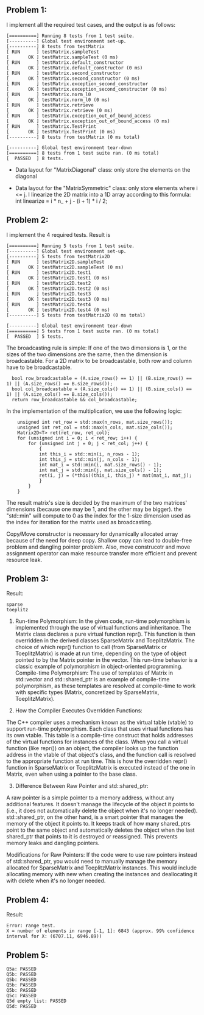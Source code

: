 ## Problem 1:
I implement all the required test cases, and the output is as follows:
```
[==========] Running 8 tests from 1 test suite.
[----------] Global test environment set-up.
[----------] 8 tests from testMatrix
[ RUN      ] testMatrix.sampleTest
[       OK ] testMatrix.sampleTest (0 ms)
[ RUN      ] testMatrix.default_constructor
[       OK ] testMatrix.default_constructor (0 ms)
[ RUN      ] testMatrix.second_constructor
[       OK ] testMatrix.second_constructor (0 ms)
[ RUN      ] testMatrix.exception_second_constructor
[       OK ] testMatrix.exception_second_constructor (0 ms)
[ RUN      ] testMatrix.norm_l0
[       OK ] testMatrix.norm_l0 (0 ms)
[ RUN      ] testMatrix.retrieve
[       OK ] testMatrix.retrieve (0 ms)
[ RUN      ] testMatrix.exception_out_of_bound_access
[       OK ] testMatrix.exception_out_of_bound_access (0 ms)
[ RUN      ] testMatrix.TestPrint
[       OK ] testMatrix.TestPrint (0 ms)
[----------] 8 tests from testMatrix (0 ms total)

[----------] Global test environment tear-down
[==========] 8 tests from 1 test suite ran. (0 ms total)
[  PASSED  ] 8 tests.
```
- Data layout for "MatrixDiagonal" class: only store the elements on the diagonal

- Data layout for the "MatrixSymmetric" class: only store elements where i <= j.
I linearize the 2D matrix into a 1D array according to this formula:
    int linearize = i * n_ + j - (i + 1) * i / 2;

## Problem 2:
I implement the 4 required tests. Result is
```
[==========] Running 5 tests from 1 test suite.
[----------] Global test environment set-up.
[----------] 5 tests from testMatrix2D
[ RUN      ] testMatrix2D.sampleTest
[       OK ] testMatrix2D.sampleTest (0 ms)
[ RUN      ] testMatrix2D.test1
[       OK ] testMatrix2D.test1 (0 ms)
[ RUN      ] testMatrix2D.test2
[       OK ] testMatrix2D.test2 (0 ms)
[ RUN      ] testMatrix2D.test3
[       OK ] testMatrix2D.test3 (0 ms)
[ RUN      ] testMatrix2D.test4
[       OK ] testMatrix2D.test4 (0 ms)
[----------] 5 tests from testMatrix2D (0 ms total)

[----------] Global test environment tear-down
[==========] 5 tests from 1 test suite ran. (0 ms total)
[  PASSED  ] 5 tests.
```
The broadcasting rule is simple:
If one of the two dimensions is 1, or the sizes of the two dimensions are the same, then the dimension is broadcastable.
For a 2D matrix to be broadcastable, both row and column have to be broadcastable.
```
  bool row_broadcastable = (A.size_rows() == 1) || (B.size_rows() == 1) || (A.size_rows() == B.size_rows());
  bool col_broadcastable = (A.size_cols() == 1) || (B.size_cols() == 1) || (A.size_cols() == B.size_cols());
  return row_broadcastable && col_broadcastable;
```

In the implementation of the multiplication, we use the following logic:
```
    unsigned int ret_row = std::max(n_rows, mat.size_rows());
    unsigned int ret_col = std::max(n_cols, mat.size_cols());
    Matrix2D<T> ret(ret_row, ret_col);
    for (unsigned int i = 0; i < ret_row; i++) {
        for (unsigned int j = 0; j < ret_col; j++) {
            {
            int this_i = std::min(i, n_rows - 1);
            int this_j = std::min(j, n_cols - 1);
            int mat_i = std::min(i, mat.size_rows() - 1);
            int mat_j = std::min(j, mat.size_cols() - 1);
            ret(i, j) = (*this)(this_i, this_j) * mat(mat_i, mat_j);
            }
        }
    }
```
The result matrix's size is decided by the maximum of the two matrices' dimensions (because one may be 1, and the other may be bigger). the "std::min" will compute to 0 as the index for the 1-size dimension used as the index for iteration for the matrix used as broadcasting.

Copy/Move constructor is necessary for dynamically allocated array because of the need for deep copy. Shallow copy can lead to double-free problem and dangling pointer problem.
Also, move construcotr and move assignment operator can make resource transfer more efficient and prevent resource leak.


## Problem 3:

Result:
```
sparse
toeplitz
```

1)  Run-time Polymorphism: In the given code, run-time polymorphism is implemented through the use of virtual functions and inheritance. The Matrix class declares a pure virtual function repr(). This function is then overridden in the derived classes SparseMatrix and ToeplitzMatrix. The choice of which repr() function to call (from SparseMatrix or ToeplitzMatrix) is made at run time, depending on the type of object pointed to by the Matrix pointer in the vector. This run-time behavior is a classic example of polymorphism in object-oriented programming.
Compile-time Polymorphism: The use of templates of Matrix in std::vector and std::shared_ptr is an example of compile-time polymorphism, as these templates are resolved at compile-time to work with specific types (Matrix, concretized by SparseMatrix, ToeplitzMatrix).

2) How the Compiler Executes Overridden Functions:

The C++ compiler uses a mechanism known as the virtual table (vtable) to support run-time polymorphism. Each class that uses virtual functions has its own vtable. This table is a compile-time construct that holds addresses of the virtual functions for instances of the class. When you call a virtual function (like repr()) on an object, the compiler looks up the function address in the vtable of that object's class, and the function call is resolved to the appropriate function at run time. This is how the overridden repr() function in SparseMatrix or ToeplitzMatrix is executed instead of the one in Matrix, even when using a pointer to the base class.


3) Difference Between Raw Pointer and std::shared_ptr:

A raw pointer is a simple pointer to a memory address, without any additional features. It doesn't manage the lifecycle of the object it points to (i.e., it does not automatically delete the object when it's no longer needed).
std::shared_ptr, on the other hand, is a smart pointer that manages the memory of the object it points to. It keeps track of how many shared_ptrs point to the same object and automatically deletes the object when the last shared_ptr that points to it is destroyed or reassigned. This prevents memory leaks and dangling pointers.

Modifications for Raw Pointers:
If the code were to use raw pointers instead of std::shared_ptr, you would need to manually manage the memory allocated for SparseMatrix and ToeplitzMatrix instances. This would include allocating memory with new when creating the instances and deallocating it with delete when it's no longer needed.

## Problem 4:

Result:
```
Error: range test.
X = number of elements in range [-1, 1]: 6843 (approx. 99% confidence interval for X: (6707.11, 6946.89))
```


## Problem 5:
```
Q5a: PASSED
Q5b: PASSED
Q5b: PASSED
Q5b: PASSED
Q5b: PASSED
Q5c: PASSED
Q5d empty list: PASSED
Q5d: PASSED
```